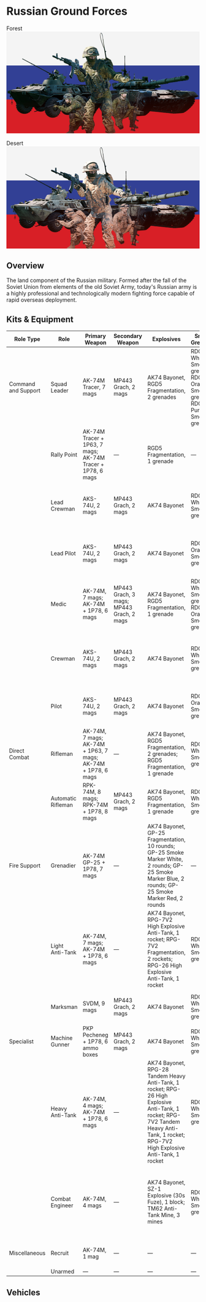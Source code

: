# Russian Ground Forces

Forest
![Russian Ground Forces - Forest Camo](./russian-ground-forces-forest.png)

Desert
![Russian Ground Forces - Desert Camo](./russian-ground-forces-desert.png)

## Overview
The land component of the Russian military. Formed after the fall of the Soviet Union from elements of the old Soviet Army, today's Russian army is a highly professional and technologically modern fighting force capable of rapid overseas deployment.

## Kits & Equipment
| Role Type           | Role                  | Primary Weapon                                              | Secondary Weapon                      | Explosives                                                        | Smoke Grenades                                            | Medical Supplies                | Addtl. Equipment                                             |
|---------------------|-----------------------|-------------------------------------------------------------|---------------------------------------|------------------------------------------------------------------|-----------------------------------------------------------|---------------------------------|-------------------------------------------------------------|
| Command and Support | Squad Leader          | AK-74M Tracer, 7 mags                                        | MP443 Grach, 2 mags                   | AK74 Bayonet, RGD5 Fragmentation, 2 grenades                     | RDG2 White Smoke, 2 grenades; RDG2 Orange Smoke, 1 grenade; RDG2 Purple Smoke, 1 grenade | Field Dressing, 2 packages      | Russian Field Binoculars                                      |
|                     | Rally Point           | AK-74M Tracer + 1P63, 7 mags; AK-74M Tracer + 1P78, 6 mags   | —                                     | RGD5 Fragmentation, 1 grenade                                      | —                                                         | —                               | —                                                           |
|                     | Lead Crewman          | AKS-74U, 2 mags                                              | MP443 Grach, 2 mags                   | AK74 Bayonet                                                      | RDG2 White Smoke, 2 grenades                                 | Field Dressing, 2 packages      | Russian Field Binoculars, Vehicle Repair Tools, Rally Point  |
|                     | Lead Pilot            | AKS-74U, 2 mags                                              | MP443 Grach, 2 mags                   | AK74 Bayonet                                                      | RDG2 Orange Smoke, 2 grenades                                | Field Dressing, 2 packages      | Russian Field Binoculars, Vehicle Repair Tools, Rally Point  |
|                     | Medic                 | AK-74M, 7 mags; AK-74M + 1P78, 6 mags                        | MP443 Grach, 3 mags; MP443 Grach, 2 mags | AK74 Bayonet, RGD5 Fragmentation, 1 grenade                        | RDG2 White Smoke, 2 grenades; RDG2 Orange Smoke, 2 grenades  | Field Dressing, 9 packages      | Medical Kit, MPL50 Spade, Russian Field Binoculars           |
|                     | Crewman               | AKS-74U, 2 mags                                              | MP443 Grach, 2 mags                   | AK74 Bayonet                                                      | RDG2 White Smoke, 2 grenades                                 | Field Dressing, 2 packages      | MPL50 Spade, Russian Field Binoculars, Vehicle Repair Tools  |
|                     | Pilot                 | AKS-74U, 2 mags                                              | MP443 Grach, 2 mags                   | AK74 Bayonet                                                      | RDG2 Orange Smoke, 2 grenades                                | Field Dressing, 2 packages      | Russian Field Binoculars, Vehicle Repair Tools              |
| Direct Combat       | Rifleman              | AK-74M, 7 mags; AK-74M + 1P63, 7 mags; AK-74M + 1P78, 6 mags | —                                     | AK74 Bayonet, RGD5 Fragmentation, 2 grenades; RGD5 Fragmentation, 1 grenade | RDG2 White Smoke, 2 grenades                                 | Field Dressing, 2 packages      | MPL50 Spade, Ammo Bag, Russian Field Binoculars             |
|                     | Automatic Rifleman    | RPK-74M, 8 mags; RPK-74M + 1P78, 8 mags                      | MP443 Grach, 2 mags                   | AK74 Bayonet, RGD5 Fragmentation, 1 grenade                        | RDG2 White Smoke, 2 grenades                                 | Field Dressing, 2 packages      | MPL50 Spade, Russian Field Binoculars                       |
| Fire Support        | Grenadier             | AK-74M GP-25 + 1P78, 7 mags                                  | —                                     | AK74 Bayonet, GP-25 Fragmentation, 10 rounds; GP-25 Smoke Marker White, 2 rounds; GP-25 Smoke Marker Blue, 2 rounds; GP-25 Smoke Marker Red, 2 rounds | —                                                         | Field Dressing, 2 packages      | MPL50 Spade                                                 |
|                     | Light Anti-Tank       | AK-74M, 7 mags; AK-74M + 1P78, 6 mags                        | —                                     | AK74 Bayonet, RPG-7V2 High Explosive Anti-Tank, 1 rocket; RPG-7V2 Fragmentation, 2 rockets; RPG-26 High Explosive Anti-Tank, 1 rocket | RDG2 White Smoke, 2 grenades                                 | Field Dressing, 2 packages      | MPL50 Spade, Russian Field Binoculars                       |
|                     | Marksman              | SVDM, 9 mags                                                 | MP443 Grach, 2 mags                   | AK74 Bayonet                                                      | RDG2 White Smoke, 2 grenades                                 | Field Dressing, 2 packages      | MPL50 Spade, Russian Field Binoculars                       |
| Specialist          | Machine Gunner        | PKP Pecheneg + 1P78, 6 ammo boxes                            | MP443 Grach, 2 mags                   | AK74 Bayonet                                                      | RDG2 White Smoke, 2 grenades                                 | Field Dressing, 2 packages      | MPL50 Spade                                                 |
|                     | Heavy Anti-Tank       | AK-74M, 4 mags; AK-74M + 1P78, 6 mags                        | —                                     | AK74 Bayonet, RPG-28 Tandem Heavy Anti-Tank, 1 rocket; RPG-26 High Explosive Anti-Tank, 1 rocket; RPG-7V2 Tandem Heavy Anti-Tank, 1 rocket; RPG-7V2 High Explosive Anti-Tank, 1 rocket | RDG2 White Smoke, 2 grenades                                 | Field Dressing, 2 packages      | MPL50 Spade, Russian Field Binoculars                       |
|                     | Combat Engineer       | AK-74M, 4 mags                                               | —                                     | AK74 Bayonet, SZ-1 Explosive (30s Fuze), 1 block; TM62 Anti-Tank Mine, 3 mines | RDG2 White Smoke, 2 grenades                                 | Field Dressing, 2 packages      | MPL50 Spade, Vehicle Repair Tools, Sandbags, Razor Wire, Russian Field Binoculars |
| Miscellaneous       | Recruit               | AK-74M, 1 mag                                                | —                                     | —                                                                | —                                                         | Field Dressing, 1 package       | MPL50 Spade                                                 |
|                     | Unarmed               | —                                                           | —                                     | —                                                                | —                                                         | —                               | —                                                           |


## Vehicles